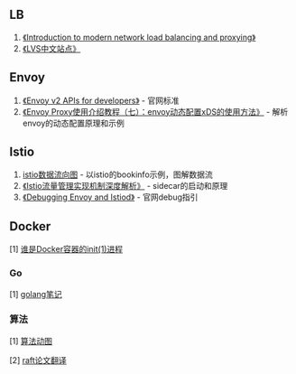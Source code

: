 ## LB

1. [《Introduction to modern network load balancing and proxying》](https://blog.envoyproxy.io/introduction-to-modern-network-load-balancing-and-proxying-a57f6ff80236)
2. [《LVS中文站点》](http://zh.linuxvirtualserver.org/)



## Envoy

1. [《Envoy v2 APIs for developers》](https://github.com/envoyproxy/data-plane-api/blob/master/API_OVERVIEW.md#apis) - 官网标准
2. [《Envoy Proxy使用介绍教程（七）：envoy动态配置xDS的使用方法》](https://www.lijiaocn.com/%E9%A1%B9%E7%9B%AE/2018/12/29/envoy-07-features-2-dynamic-discovery.html#%E4%B8%80%E4%B8%AA%E7%AE%80%E5%8D%95%E7%9A%84management-server%E5%AE%9E%E7%8E%B0) - 解析envoy的动态配置原理和示例



## Istio

1. [istio数据流向图](https://drive.google.com/file/d/19ed3_tkjf6RgGboxllMdt_Ytd5_cocib/view) - 以istio的bookinfo示例，图解数据流
2. [《Istio流量管理实现机制深度解析》](https://zhaohuabing.com/post/2018-09-25-istio-traffic-management-impl-intro/#%E9%80%9A%E8%BF%87%E7%AE%A1%E7%90%86%E6%8E%A5%E5%8F%A3%E8%8E%B7%E5%8F%96%E5%AE%8C%E6%95%B4%E9%85%8D%E7%BD%AE) - sidecar的启动和原理
3. [《Debugging Envoy and Istiod》](https://istio.io/latest/docs/ops/diagnostic-tools/proxy-cmd/) - 官网debug指引

## Docker

\[1\] [谁是Docker容器的init(1)进程](http://shareinto.github.io/2019/01/30/docker-init(1)/)



### Go

[1] [golang笔记](https://draveness.me/golang/)

### 算法

[1] [算法动图](http://thesecretlivesofdata.com/raft/)

[2] [raft论文翻译](https://www.jianshu.com/p/2a2ba021f721)

